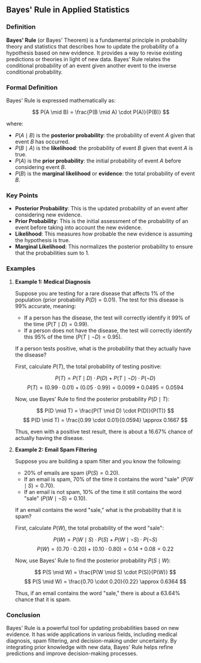 ## Bayes' Rule in Applied Statistics

### Definition

**Bayes' Rule** (or Bayes' Theorem) is a fundamental principle in probability theory and statistics that describes how to update the probability of a hypothesis based on new evidence. It provides a way to revise existing predictions or theories in light of new data. Bayes' Rule relates the conditional probability of an event given another event to the inverse conditional probability.

### Formal Definition

Bayes' Rule is expressed mathematically as:

$$ P(A \mid B) = \frac{P(B \mid A) \cdot P(A)}{P(B)} $$

where:

- $P(A \mid B)$ is the **posterior probability**: the probability of event $A$ given that event $B$ has occurred.
- $P(B \mid A)$ is the **likelihood**: the probability of event $B$ given that event $A$ is true.
- $P(A)$ is the **prior probability**: the initial probability of event $A$ before considering event $B$.
- $P(B)$ is the **marginal likelihood** or **evidence**: the total probability of event $B$.

### Key Points

- **Posterior Probability**: This is the updated probability of an event after considering new evidence.
- **Prior Probability**: This is the initial assessment of the probability of an event before taking into account the new evidence.
- **Likelihood**: This measures how probable the new evidence is assuming the hypothesis is true.
- **Marginal Likelihood**: This normalizes the posterior probability to ensure that the probabilities sum to 1.

### Examples

1. **Example 1: Medical Diagnosis**

   Suppose you are testing for a rare disease that affects 1% of the population (prior probability $P(D) = 0.01$). The test for this disease is 99% accurate, meaning:
   
   - If a person has the disease, the test will correctly identify it 99% of the time ($P(T \mid D) = 0.99$).
   - If a person does not have the disease, the test will correctly identify this 95% of the time ($P(T \mid \neg D) = 0.95$).

   If a person tests positive, what is the probability that they actually have the disease?

   First, calculate $P(T)$, the total probability of testing positive:

   $$ P(T) = P(T \mid D) \cdot P(D) + P(T \mid \neg D) \cdot P(\neg D) $$
   $$ P(T) = (0.99 \cdot 0.01) + (0.05 \cdot 0.99) = 0.0099 + 0.0495 = 0.0594 $$

   Now, use Bayes' Rule to find the posterior probability $P(D \mid T)$:

   $$ P(D \mid T) = \frac{P(T \mid D) \cdot P(D)}{P(T)} $$
   $$ P(D \mid T) = \frac{0.99 \cdot 0.01}{0.0594} \approx 0.1667 $$

   Thus, even with a positive test result, there is about a 16.67% chance of actually having the disease.

2. **Example 2: Email Spam Filtering**

   Suppose you are building a spam filter and you know the following:

   - 20% of emails are spam ($P(S) = 0.20$).
   - If an email is spam, 70% of the time it contains the word "sale" ($P(W \mid S) = 0.70$).
   - If an email is not spam, 10% of the time it still contains the word "sale" ($P(W \mid \neg S) = 0.10$).

   If an email contains the word "sale," what is the probability that it is spam?

   First, calculate $P(W)$, the total probability of the word "sale":

   $$ P(W) = P(W \mid S) \cdot P(S) + P(W \mid \neg S) \cdot P(\neg S) $$
   $$ P(W) = (0.70 \cdot 0.20) + (0.10 \cdot 0.80) = 0.14 + 0.08 = 0.22 $$

   Now, use Bayes' Rule to find the posterior probability $P(S \mid W)$:

   $$ P(S \mid W) = \frac{P(W \mid S) \cdot P(S)}{P(W)} $$
   $$ P(S \mid W) = \frac{0.70 \cdot 0.20}{0.22} \approx 0.6364 $$

   Thus, if an email contains the word "sale," there is about a 63.64% chance that it is spam.

### Conclusion

Bayes' Rule is a powerful tool for updating probabilities based on new evidence. It has wide applications in various fields, including medical diagnosis, spam filtering, and decision-making under uncertainty. By integrating prior knowledge with new data, Bayes' Rule helps refine predictions and improve decision-making processes.
